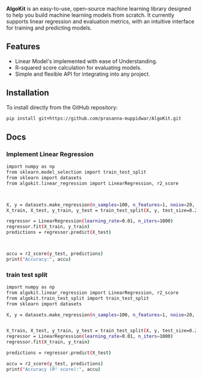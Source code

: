 **AlgoKit** is an easy-to-use, open-source machine learning library designed to help you build machine learning models from scratch. It currently supports linear regression and evaluation metrics, with an intuitive interface for training and predicting models.

## Features
- Linear Model's implemented with ease of Understanding.
- R-squared score calculation for evaluating models.
- Simple and flexible API for integrating into any project.

## Installation

To install directly from the GitHub repository:

```bash
pip install git+https://github.com/prasanna-muppidwar/AlgoKit.git
```

## Docs 

### Implement Linear Regression 

``` bash 
import numpy as np
from sklearn.model_selection import train_test_split
from sklearn import datasets
from algokit.linear_regression import LinearRegression, r2_score



X, y = datasets.make_regression(n_samples=100, n_features=1, noise=20, random_state=4)
X_train, X_test, y_train, y_test = train_test_split(X, y, test_size=0.2, random_state=1234)

regressor = LinearRegression(learning_rate=0.01, n_iters=1000)
regressor.fit(X_train, y_train)
predictions = regressor.predict(X_test)



accu = r2_score(y_test, predictions)
print("Accuracy:", accu)


```
### train test split
```bash 
import numpy as np
from algokit.linear_regression import LinearRegression, r2_score
from algokit.train_test_split import train_test_split
from sklearn import datasets

X, y = datasets.make_regression(n_samples=100, n_features=1, noise=20, random_state=4)


X_train, X_test, y_train, y_test = train_test_split(X, y, test_size=0.2, random_state=1234)
regressor = LinearRegression(learning_rate=0.01, n_iters=1000)
regressor.fit(X_train, y_train)

predictions = regressor.predict(X_test)

accu = r2_score(y_test, predictions)
print("Accuracy (R² score):", accu)

```